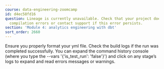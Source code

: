 ```yaml
---
course: data-engineering-zoomcamp
id: d4ec58fd16
question: Lineage is currently unavailable. Check that your project does not contain
  compilation errors or contact support if this error persists.
section: 'Module 4: analytics engineering with dbt'
sort_order: 2660
---
```


Ensure you properly format your yml file. Check the build logs if the run was completed successfully. You can expand the command history console (where you type the --vars '{'is_test_run': 'false'}')  and click on any stage’s logs to expand and read errors messages or warnings.

